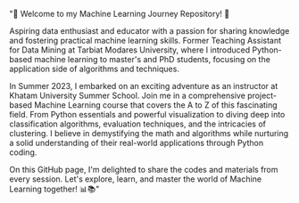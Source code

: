 "🚀 Welcome to my Machine Learning Journey Repository! 🤖

Aspiring data enthusiast and educator with a passion for sharing knowledge and fostering practical machine learning skills. Former Teaching Assistant for Data Mining at Tarbiat Modares University, where I introduced Python-based machine learning to master's and PhD students, focusing on the application side of algorithms and techniques.

In Summer 2023, I embarked on an exciting adventure as an instructor at Khatam University Summer School. Join me in a comprehensive project-based Machine Learning course that covers the A to Z of this fascinating field. From Python essentials and powerful visualization to diving deep into classification algorithms, evaluation techniques, and the intricacies of clustering. I believe in demystifying the math and algorithms while nurturing a solid understanding of their real-world applications through Python coding.

On this GitHub page, I'm delighted to share the codes and materials from every session. Let's explore, learn, and master the world of Machine Learning together! 📊📚"
